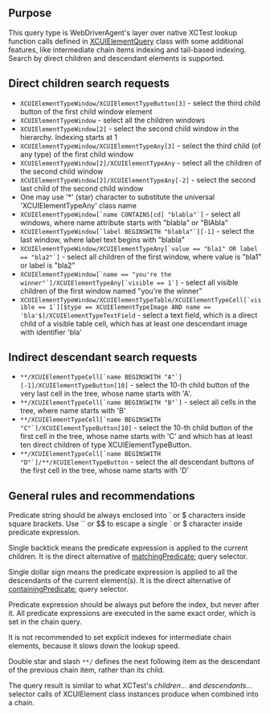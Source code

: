 ## Purpose

This query type is WebDriverAgent's layer over native XCTest lookup function calls defined in [XCUIElementQuery](https://developer.apple.com/documentation/xctest/xcuielementquery?language=objc) class with some additional features, like intermediate chain items indexing and tail-based indexing. Search by direct children and descendant elements is supported. 

## Direct children search requests

* ```XCUIElementTypeWindow/XCUIElementTypeButton[3]``` - select the third child button of the first child window element
* ```XCUIElementTypeWindow``` - select all the children windows
* ```XCUIElementTypeWindow[2]``` - select the second child window in the hierarchy. Indexing starts at 1
* ```XCUIElementTypeWindow/XCUIElementTypeAny[3]``` - select the third child (of any type) of the first child window
* ```XCUIElementTypeWindow[2]/XCUIElementTypeAny``` - select all the children of the second child window
* ```XCUIElementTypeWindow[2]/XCUIElementTypeAny[-2]``` - select the second last child of the second child window
* One may use '*' (star) character to substitute the universal 'XCUIElementTypeAny' class name
* ```XCUIElementTypeWindow[`name CONTAINS[cd] "blabla"`]``` - select all windows, where name attribute starts with "blabla" or "BlAbla"
* ```XCUIElementTypeWindow[`label BEGINSWITH "blabla"`][-1]``` - select the last window, where label text begins with "blabla"
* ```XCUIElementTypeWindow/XCUIElementTypeAny[`value == "bla1" OR label == "bla2"`]``` - select all children of the first window, where value is "bla1" or label is "bla2"
* ```XCUIElementTypeWindow[`name == "you're the winner"`]/XCUIElementTypeAny[`visible == 1`]``` - select all visible children of the first window named "you're the winner"
* ```XCUIElementTypeWindow/XCUIElementTypeTable/XCUIElementTypeCell[`visible == 1`][$type == XCUIElementTypeImage AND name == 'bla'$]/XCUIElementTypeTextField``` - select a text field, which is a direct child of a visible table cell, which has at least one descendant image with identifier 'bla'

## Indirect descendant search requests

* ```**/XCUIElementTypeCell[`name BEGINSWITH "A"`][-1]/XCUIElementTypeButton[10]``` - select the 10-th child button of the very last cell in the tree, whose name starts with 'A'.
* ```**/XCUIElementTypeCell[`name BEGINSWITH "B"`]``` - select all cells in the tree, where name starts with 'B'
* ```**/XCUIElementTypeCell[`name BEGINSWITH "C"`]/XCUIElementTypeButton[10]``` - select the 10-th child button of the first cell in the tree, whose name starts with 'C' and which has at least ten direct children of type XCUIElementTypeButton.
* ```**/XCUIElementTypeCell[`name BEGINSWITH "D"`]/**/XCUIElementTypeButton``` - select the all descendant buttons of the first cell in the tree, whose name starts with 'D'

## General rules and recommendations

Predicate string should be always enclosed into \` or $ characters inside square brackets. Use \`\` or $$ to escape a single \` or $ character inside predicate expression.

Single backtick means the predicate expression is applied to the current children. It is the direct alternative of [matchingPredicate:](https://developer.apple.com/documentation/xctest/xcuielementquery/1500471-matchingpredicate?language=objc) query selector.

Single dollar sign means the predicate expression is applied to all the descendants of the current element(s). It is the direct alternative of [containingPredicate:](https://developer.apple.com/documentation/xctest/xcuielementquery/1500956-containingpredicate?language=objc) query selector.

Predicate expression should be always put before the index, but never after it. All predicate expressions are executed in the same exact order, which is set in the chain query.

It is not recommended to set explicit indexes for intermediate chain elements, because it slows down the lookup speed.

Double star and slash `**/` defines the next following item as the descendant of the previous chain item, rather than its child.

The query result is similar to what XCTest's _children..._ and _descendants..._ selector calls of XCUIElement class instances produce when combined into a chain.